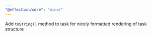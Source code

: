 ```yaml
---
"@effection/core": "minor"
---
```


Add `toString()` method to task for nicely formatted rendering of task structure
